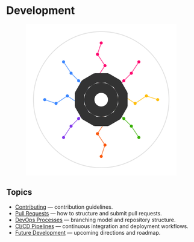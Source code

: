 # Development

<p align="center">
  <img src="assets/artifact_ml_logo.svg" width="400" alt="Artifact-ML Logo">
</p>

## Topics

- [Contributing](contributing.md) — contribution guidelines.  
- [Pull Requests](pull_requests.md) — how to structure and submit pull requests.  
- [DevOps Processes](devops_processes.md) — branching model and repository structure.  
- [CI/CD Pipelines](cicd_pipelines.md) — continuous integration and deployment workflows.  
- [Future Development](future_development.md) — upcoming directions and roadmap.